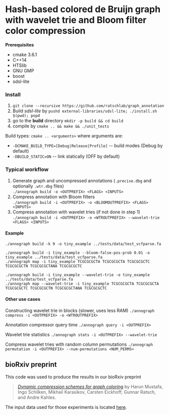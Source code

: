 # Hash-based colored de Bruijn graph with wavelet trie and Bloom filter color compression

**Prerequisites**
- cmake 3.6.1
- C++14
- HTSlib
- GNU GMP
- boost
- sdsl-lite

### Install
1. `git clone --recursive https://github.com/ratschlab/graph_annotation`
2. Build *sdsl-lite* by `pushd external-libraries/sdsl-lite; ./install.sh $(pwd); popd`
3. go to the **build** directory `mkdir -p build && cd build`
4. compile by `cmake .. && make && ./unit_tests`

Build types: `cmake .. <arguments>` where arguments are:

- `-DCMAKE_BUILD_TYPE=[Debug|Release|Profile]` -- build modes (Debug by default)
- `-DBUILD_STATIC=ON` -- link statically (OFF by default)

### Typical workflow
1. Generate graph and uncompressed annotations (`.precise.dbg` and optionally `.wtr.dbg` files)  
`./annograph build -o <OUTPREFIX> <FLAGS> <INPUTS>`
2. Compress annotation with Bloom filters  
`./annograph build -i <OUTPREFIX> -o <BLOOMOUTPREFIX> <FLAGS> <INPUTS>`
3. Compress annotation with wavelet tries (if not done in step 1)  
`./annograph build -i <OUTPREFIX> -o <WTROUTPREFIX> --wavelet-trie <FLAGS> <INPUTS>`

#### Example
```
./annograph build -k 9 -o tiny_example ../tests/data/test_vcfparse.fa

./annograph build -i tiny_example --bloom-false-pos-prob 0.01 -o tiny_example ../tests/data/test_vcfparse.fa
./annograph map -i tiny_example TCGCGCGCTA TCGCGCGCTA TCGCGCGCTC TCGCGCGCTN TCGCGCGCTANA TCGCGCGCTC

./annograph build -i tiny_example --wavelet-trie -o tiny_example ../tests/data/test_vcfparse.fa
./annograph map --wavelet-trie -i tiny_example TCGCGCGCTA TCGCGCGCTA TCGCGCGCTC TCGCGCGCTN TCGCGCGCTANA TCGCGCGCTC
```

#### Other use cases
Constructing wavelet trie in blocks (slower, uses less RAM)
`./annograph compress -i <OUTPREFIX> -o <WTROUTPREFIX>`

Annotation compressor query time
`./annograph query -i <OUTPREFIX>`

Wavelet trie statistics
`./annograph stats -i <OUTPREFIX> --wavelet-trie`

Compress wavelet tries with random column permutations
`./annograph permutation -i <OUTPREFIX> --num-permutations <NUM_PERMS>`

## bioRxiv preprint
This code was used to produce the results in our bioRxiv preprint
> [_Dynamic compression schemes for graph coloring_](https://www.biorxiv.org/content/early/2018/03/17/239806) by Harun Mustafa, Ingo Schilken, Mikhail Karasikov, Carsten Eickhoff, Gunnar Ratsch, and Andre Kahles. 

The input data used for those experiments is located [here](https://public.bmi.inf.ethz.ch/projects/2018/graph-anno/).
